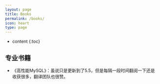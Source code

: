 ```yaml
---
layout: page
title: Books
permalink: /books/
icon: heart
type: page
---
```


* content
{:toc}

## 专业书籍

* 《高性能MySQL》：虽说只是更新到了5.5，但是每隔一段时间翻阅一下还是收获很多，翻译团队也很赞。